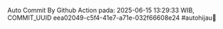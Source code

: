 Auto Commit By Github Action pada: 2025-06-15 13:29:33 WIB, COMMIT_UUID eea02049-c5f4-41e7-a71e-032f66608e24 #autohijau🗿
